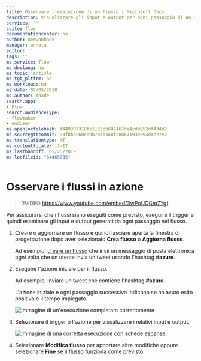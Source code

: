 ```yaml
---
title: Osservare l'esecuzione di un flusso | Microsoft Docs
description: Visualizzare gli input e output per ogni passaggio di un flusso per verificare che tutto funzioni come previsto.
services: ''
suite: flow
documentationcenter: na
author: merwanhade
manager: anneta
editor: ''
tags: ''
ms.service: flow
ms.devlang: na
ms.topic: article
ms.tgt_pltfrm: na
ms.workload: na
ms.date: 02/05/2018
ms.author: mhade
search.app:
- Flow
search.audienceType:
- flowmaker
- enduser
ms.openlocfilehash: f449307318fc1165cb607467de4cdd652df434d2
ms.sourcegitcommit: 93f8bac60cebb783b3a8fc8887193e094d4e27e2
ms.translationtype: MT
ms.contentlocale: it-IT
ms.lasthandoff: 05/25/2019
ms.locfileid: "64465736"
---
```

# <a name="watch-your-flows-in-action"></a>Osservare i flussi in azione

>[!VIDEO https://www.youtube.com/embed/3wPoUCGm7Yg]

Per assicurarsi che i flussi siano eseguiti come previsto, eseguire il trigger e quindi esaminare gli input e output generati da ogni passaggio nel flusso.

1. Creare o aggiornare un flusso e quindi lasciare aperta la finestra di progettazione dopo aver selezionato **Crea flusso** o **Aggiorna flusso**.

     Ad esempio, [creare un flusso](get-started-logic-flow.md) che invii un messaggio di posta elettronica ogni volta che un utente invia un tweet usando l'hashtag **#azure**.
1. Eseguire l'azione iniziale per il flusso.

    Ad esempio, inviare un tweet che contiene l'hashtag **#azure**.

    L'azione iniziale e ogni passaggio successivo indicano se ha avuto esito positivo e il tempo impiegato.

    ![Immagine di un'esecuzione completata correttamente](./media/see-a-flow-run/successful-flow-run.png)
1. Selezionare il trigger o l'azione per visualizzare i relativi input e output.

    ![Immagine di una corretta esecuzione con schede espanse](./media/see-a-flow-run/successful-flow-expanded-cards.png)
1. Selezionare **Modifica flusso** per apportare altre modifiche oppure selezionare **Fine** se il flusso funziona come previsto.
